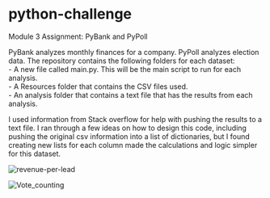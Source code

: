 # python-challenge
Module 3 Assignment: PyBank and PyPoll

PyBank analyzes monthly finances for a company. PyPoll analyzes election data. 
The repository contains the following folders for each dataset:  
    - A new file called main.py. This will be the main script to run for each analysis.  
    - A Resources folder that contains the CSV files used.  
    - An analysis folder that contains a text file that has the results from each analysis.  

I used information from Stack overflow for help with pushing the results to a text file. I ran through a few ideas on how to design this code, including pushing the original csv information into a list of dictionaries, but I found creating new lists for each column made the calculations and logic simpler for this dataset. 
 
![revenue-per-lead](https://github.com/ddekker22/python-challenge/assets/111262299/1fad7bf0-8d2b-44c1-b736-e5c744561a14)



![Vote_counting](https://github.com/ddekker22/python-challenge/assets/111262299/1e85b5b1-db8c-4c72-9434-867ea25722be)
